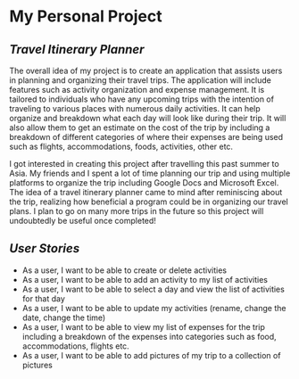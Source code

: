 # **My Personal Project**

## *Travel Itinerary Planner*

The overall idea of my project is to create an application that assists users in planning and organizing their travel
trips. The application will include features such as activity organization and expense management.
It is tailored to individuals who have any upcoming trips with the intention of traveling to various
places with numerous daily activities. It can help organize and breakdown what each day will look like during their
trip. It will also allow them to get an estimate on the cost of the trip by including a breakdown of different 
categories of where their expenses are being used such as flights, accommodations, foods, activities, other etc.

I got interested in creating this project after travelling this past summer to Asia. My friends and I spent a lot of 
time planning our trip and using multiple platforms to organize the trip including Google Docs and Microsoft Excel. The
idea of a travel itinerary planner came to mind after reminiscing about the trip, realizing how beneficial a program
could be in organizing our travel plans. I plan to go on many more trips in the future so this project will 
undoubtedly be useful once completed!

## *User Stories*
- As a user, I want to be able to create or delete activities
- As a user, I want to be able to add an activity to my list of activities 
- As a user, I want to be able to select a day and view the list of activities for that day
- As a user, I want to be able to update my activities (rename, change the date, change the time)
- As a user, I want to be able to view my list of expenses for the trip including a breakdown of the expenses into
categories such as food, accommodations, flights etc.
- As a user, I want to be able to add pictures of my trip to a collection of pictures

